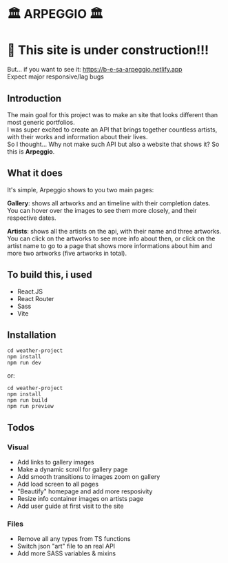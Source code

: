 # 🏛️ ARPEGGIO 🏛️

# 🔨 This site is under construction!!! 
But... if you want to see it:
https://b-e-sa-arpeggio.netlify.app <br>
Expect major responsive/lag bugs

## Introduction

The main goal for this project was to make an site that looks different than most generic portfolios. <br>
I was super excited to create an API that brings together countless artists, with their works and information about their lives.<br> 
So I thought... Why not make such API but also a website that shows it? So this is **Arpeggio**.

## What it does
It's simple, Arpeggio shows to you two main pages:<br>

**Gallery**: shows all artworks and an timeline with their completion dates. <br>
You can hover over the images to see them more closely, and their respective dates.

**Artists**: shows all the artists on the api, with their name and three artworks.
You can click on the artworks to see more info about then, or click on the artist name to go to a page
that shows more informations about him and more two artworks (five artworks in total).

## To build this, i used
- React.JS
- React Router
- Sass
- Vite

## Installation
`` cd weather-project ``<br>
`` npm install ``<br>
`` npm run dev ``

or:

`` cd weather-project ``<br>
`` npm install ``<br>
`` npm run build ``<br>
`` npm run preview ``


## Todos
### Visual
- Add links to gallery images
- Make a dynamic scroll for gallery page
- Add smooth transitions to images zoom on gallery
- Add load screen to all pages
- "Beautify" homepage and add more resposivity
- Resize info container images on artists page
- Add user guide at first visit to the site 

### Files
- Remove all any types from TS functions
- Switch json "art" file to an real API
- Add more SASS variables & mixins
